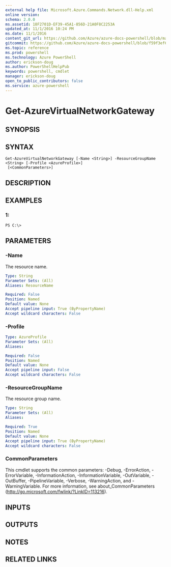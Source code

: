 ```yaml
---
external help file: Microsoft.Azure.Commands.Network.dll-Help.xml
online version: 
schema: 2.0.0
ms.assetid: 18F2701D-EF39-45A1-856D-21A0F8C2253A
updated_at: 11/1/2016 10:24 PM
ms.date: 11/1/2016
content_git_url: https://github.com/Azure/azure-docs-powershell/blob/master/azureps-cmdlets-docs/ResourceManager/AzureRM.Network/v0.9.8/Get-AzureVirtualNetworkGateway.md
gitcommit: https://github.com/Azure/azure-docs-powershell/blob/f59f3ef60bc592383812213e69fd77ba950759ed/azureps-cmdlets-docs/ResourceManager/AzureRM.Network/v0.9.8/Get-AzureVirtualNetworkGateway.md
ms.topic: reference
ms.prod: powershell
ms.technology: Azure PowerShell
author: erickson-doug
ms.author: PowerShellHelpPub
keywords: powershell, cmdlet
manager: erickson-doug
open_to_public_contributors: false
ms.service: azure-powershell
---
```


# Get-AzureVirtualNetworkGateway

## SYNOPSIS

## SYNTAX

```
Get-AzureVirtualNetworkGateway [-Name <String>] -ResourceGroupName <String> [-Profile <AzureProfile>]
 [<CommonParameters>]
```

## DESCRIPTION

## EXAMPLES

### 1:
```
PS C:\>
```

## PARAMETERS

### -Name
The resource name.

```yaml
Type: String
Parameter Sets: (All)
Aliases: ResourceName

Required: False
Position: Named
Default value: None
Accept pipeline input: True (ByPropertyName)
Accept wildcard characters: False
```

### -Profile
```yaml
Type: AzureProfile
Parameter Sets: (All)
Aliases: 

Required: False
Position: Named
Default value: None
Accept pipeline input: False
Accept wildcard characters: False
```

### -ResourceGroupName
The resource group name.

```yaml
Type: String
Parameter Sets: (All)
Aliases: 

Required: True
Position: Named
Default value: None
Accept pipeline input: True (ByPropertyName)
Accept wildcard characters: False
```

### CommonParameters
This cmdlet supports the common parameters: -Debug, -ErrorAction, -ErrorVariable, -InformationAction, -InformationVariable, -OutVariable, -OutBuffer, -PipelineVariable, -Verbose, -WarningAction, and -WarningVariable. For more information, see about_CommonParameters (http://go.microsoft.com/fwlink/?LinkID=113216).

## INPUTS

## OUTPUTS

## NOTES

## RELATED LINKS


